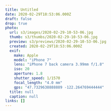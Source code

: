 ```yaml
---
title: Untitled
date: 2020-02-29T18:53:06.000Z
draft: false
drop: true
photo:
  url: s3/images/2020-02-29-10-53-06.jpg
  thumb: s3/thumbs/2020-02-29-10-53-06.jpg
  preview: s3/previews/2020-02-29-10-53-06.jpg
  created: 2020-02-29T18:53:06.000Z
  exif:
    make: Apple
    model: "iPhone 7"
    lens: "iPhone 7 back camera 3.99mm f/1.8"
    iso: 20
    aperture: 1.8
    shutter_speed: 1/1570
    focal_length: "4.0 mm"
    gps: "47.7329638888889 -122.264769444444"
  title: null
  caption: null
links: []
---
```

